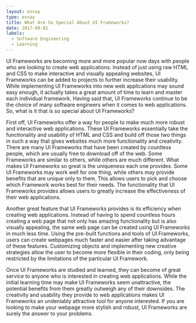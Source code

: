 ```yaml
---
layout: essay
type: essay
title: What Are So Special About UI Frameworks?
date: 2017-09-01
labels:
  - Software Engineering
  - Learning
---
```



UI Frameworks are becoming more and more popular now days with people who are looking to create web applications. Instead of just using raw HTML and CSS to make interactive and visually appealing websites, UI Frameworks can be added to projects to further increase their usability. While implementing UI Frameworks into new web applications may sound easy enough, it actually takes a great amount of time to learn and master each individual framework. Having said that, UI Frameworks continue to be the choice of many software engineers when it comes to web applications. So, what is it that is so special about UI Frameworks?

First off, UI Frameworks offer a way for people to make much more robust and interactive web applications. These UI Frameworks essentially take the functionality and usability of HTML and CSS and build off those two things in such a way that gives websites much more functionality and creativity. There are many UI Frameworks that have been created by countless people, which are usually free to download off of the web. Some Frameworks are similar to others, while others are much different. What makes UI Frameworks so great is the uniqueness each one provides. Some UI Frameworks may work well for one thing, while others may provide benefits that are unique only to them. This allows users to pick and choose which Framework works best for their needs. The functionality that UI Frameworks provides allows users to greatly increase the effectiveness of their web applications.

Another great feature that UI Frameworks provides is its efficiency when creating web applications. Instead of having to spend countless hours creating a web page that not only has amazing functionality but is also visually appealing, the same web page can be created using UI Frameworks in much less time. Using the pre-built functions and tools of UI Frameworks, users can create webpages much faster and easier after taking advantage of these features. Customizing objects and implementing new creative strategies allow the user to become more flexible in their coding, only being restricted by the limitations of the particular UI Framework.

Once UI Frameworks are studied and learned, they can become of great service to anyone who is interested in creating web applications. While the initial learning time may make UI Frameworks seem unattractive, the potential benefits from them greatly outweigh any of their downsides. The creativity and usability they provide to web applications makes UI Frameworks an undeniably attractive tool for anyone interested.  If you are looking to make your webpage more stylish and robust, UI Frameworks are surely the answer to your problems. 
